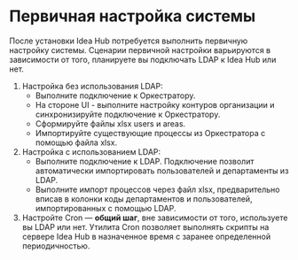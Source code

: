 # Первичная настройка системы

После установки Idea Hub потребуется выполнить первичную настройку системы. Сценарии первичной настройки варьируются в зависимости от того, планируете вы подключать LDAP к  Idea Hub или нет.

1. Настройка без использования LDAP:
   * Выполните подключение к Оркестратору.
   * На стороне UI - выполните настройку контуров организации и синхронизируйте подключение к Оркестратору.	
   * Сформируйте файлы xlsx users и areas.
   * Импортируйте существующие процессы из Оркестратора с помощью файла xlsx. 
1. Настройка с использованием LDAP:
   * Выполните подключение к LDAP. Подключение позволит автоматически импортировать пользователей и департаменты из LDAP.
   * Выполните импорт процессов через файл xlsx, предварительно вписав в колонки коды департаментов и пользователей, импортированных с помощью LDAP.
1. Настройте Cron — **общий шаг**, вне зависимости от того, используете вы LDAP или нет. Утилита Cron позволяет выполнять скрипты на сервере Idea Hub в назначенное время с заранее определенной периодичностью.	


